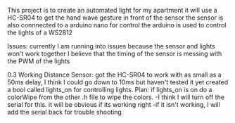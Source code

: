 This project is to create an automated light for my apartment
it will use a HC-SR04 to get the hand wave gesture in front of the sensor
the sensor is also connnected to a arduino nano for control
the arduino is used to control the lights of a WS2812


Issues:
	currently I am running into issues because the sensor and lights won't work together
		I believe that the timing of the sensor is messing with the PWM of the lights


0.3 Working Distance Sensor:
	got the HC-SR04 to work with as small as a 50ms delay, I think I could go down to 10ms but haven't tested it yet
	created a bool called lights_on for controlling lights. 
	Plan: if lights_on is on do a colorWipe from the other .h file to wipe the colors.
		-I think I will turn off the serial for this. it will be obvious if its working right
		-if it isn't working, I will add the serial back for trouble shooting
